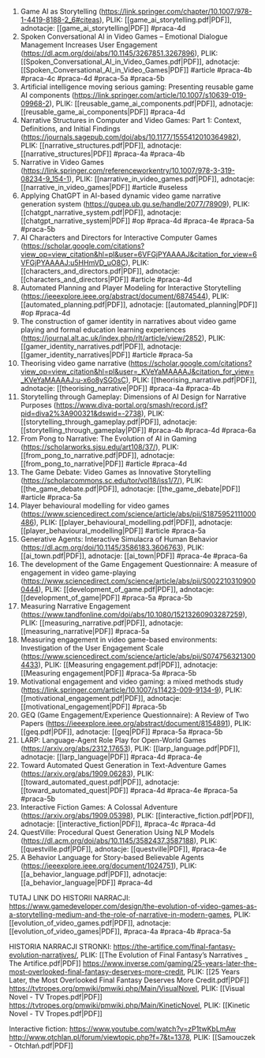 1. Game AI as Storytelling (https://link.springer.com/chapter/10.1007/978-1-4419-8188-2_6#citeas), PLIK: [[game_ai_storytelling.pdf|PDF]], adnotacje: [[game_ai_storytelling|PDF]] #praca-4d
2. Spoken Conversational AI in Video Games – Emotional Dialogue Management Increases User Engagement (https://dl.acm.org/doi/abs/10.1145/3267851.3267896), PLIK: [[Spoken_Conversational_AI_in_Video_Games.pdf|PDF]], adnotacje: [[Spoken_Conversational_AI_in_Video_Games|PDF]] #article #praca-4b #praca-4c #praca-4d #praca-5a #praca-5b 
3. Artificial intelligence moving serious gaming: Presenting reusable game AI components (https://link.springer.com/article/10.1007/s10639-019-09968-2), PLIK: [[reusable_game_ai_components.pdf|PDF]], adnotacje: [[reusable_game_ai_components|PDF]] #praca-4d 
4. Narrative Structures in Computer and Video Games: Part 1: Context, Definitions, and Initial Findings (https://journals.sagepub.com/doi/abs/10.1177/1555412010364982), PLIK: [[narrative_structures.pdf|PDF]], adnotacje: [[narrative_structures|PDF]] #praca-4a #praca-4b
5. Narrative in Video Games (https://link.springer.com/referenceworkentry/10.1007/978-3-319-08234-9_154-1), PLIK: [[narrative_in_video_games.pdf|PDF]], adnotacje: [[narrative_in_video_games|PDF]] #article  #useless
6. Applying ChatGPT in AI-based dynamic video game narrative generation system (https://gupea.ub.gu.se/handle/2077/78909), PLIK: [[chatgpt_narrative_system.pdf|PDF]], adnotacje: [[chatgpt_narrative_system|PDF]] #op #praca-4d #praca-4e #praca-5a #praca-5b 
7. AI Characters and Directors for Interactive Computer Games (https://scholar.google.com/citations?view_op=view_citation&hl=pl&user=6VFGjPYAAAAJ&citation_for_view=6VFGjPYAAAAJ:u5HHmVD_uO8C), PLIK: [[characters_and_directors.pdf|PDF]], adnotacje: [[characters_and_directors|PDF]] #article #praca-4d
8. Automated Planning and Player Modeling for Interactive Storytelling (https://ieeexplore.ieee.org/abstract/document/6874544), PLIK: [[automated_planning.pdf|PDF]], adnotacje: [[automated_planning|PDF]] #op #praca-4d
9. The construction of gamer identity in narratives about video game playing and formal education learning experiences (https://journal.alt.ac.uk/index.php/rlt/article/view/2852), PLIK: [[gamer_identity_narratives.pdf|PDF]], adnotacje: [[gamer_identity_narratives|PDF]] #article #praca-5a
10. Theorising video game narrative (https://scholar.google.com/citations?view_op=view_citation&hl=pl&user=_KVeYaMAAAAJ&citation_for_view=_KVeYaMAAAAJ:u-x6o8ySG0sC), PLIK: [[theorising_narrative.pdf|PDF]], adnotacje: [[theorising_narrative|PDF]] #praca-4a #praca-4b 
11. Storytelling through Gameplay: Dimensions of AI Design for Narrative Purposes (https://www.diva-portal.org/smash/record.jsf?pid=diva2%3A900321&dswid=-2738), PLIK: [[storytelling_through_gameplay.pdf|PDF]], adnotacje: [[storytelling_through_gameplay|PDF]] #praca-4b #praca-4d #praca-6a 
12. From Pong to Narrative: The Evolution of AI in Gaming (https://scholarworks.sjsu.edu/art108/37/), PLIK: [[from_pong_to_narrative.pdf|PDF]], adnotacje: [[from_pong_to_narrative|PDF]] #article #praca-4d
13. The Game Debate: Video Games as Innovative Storytelling (https://scholarcommons.sc.edu/tor/vol18/iss1/7/), PLIK: [[the_game_debate.pdf|PDF]], adnotacje: [[the_game_debate|PDF]] #article #praca-5a 
14. Player behavioural modelling for video games (https://www.sciencedirect.com/science/article/abs/pii/S1875952111000486), PLIK: [[player_behavioural_modelling.pdf|PDF]], adnotacje: [[player_behavioural_modelling|PDF]] #article #praca-5a
15. Generative Agents: Interactive Simulacra of Human Behavior (https://dl.acm.org/doi/10.1145/3586183.3606763), PLIK: [[ai_town.pdf|PDF]], adnotacje: [[ai_town|PDF]] #praca-4e #praca-6a
16. The development of the Game Engagement Questionnaire: A measure of engagement in video game-playing (https://www.sciencedirect.com/science/article/abs/pii/S0022103109000444), PLIK: [[development_of_game.pdf|PDF]], adnotacje: [[development_of_game|PDF]] #praca-5a #praca-5b
17. Measuring Narrative Engagement (https://www.tandfonline.com/doi/abs/10.1080/15213260903287259), PLIK: [[measuring_narrative.pdf|PDF]], adnotacje: [[measuring_narrative|PDF]] #praca-5a
18. Measuring engagement in video game-based environments: Investigation of the User Engagement Scale (https://www.sciencedirect.com/science/article/abs/pii/S0747563213004433), PLIK: [[Measuring engagement.pdf|PDF]], adnotacje: [[Measuring engagement|PDF]] #praca-5a #praca-5b
19. Motivational engagement and video gaming: a mixed methods study (https://link.springer.com/article/10.1007/s11423-009-9134-9), PLIK: [[motivational_engagement.pdf|PDF]], adnotacje: [[motivational_engagement|PDF]] #praca-5b 
20. GEQ (Game Engagement/Experience Questionnaire): A Review of Two Papers (https://ieeexplore.ieee.org/abstract/document/8154891), PLIK: [[geq.pdf|PDF]], adnotacje: [[geq|PDF]] #praca-5a #praca-5b
21. LARP: Language-Agent Role Play for Open-World Games (https://arxiv.org/abs/2312.17653), PLIK: [[larp_language.pdf|PDF]], adnotacje: [[larp_language|PDF]] #praca-4d #praca-4e
22. Toward Automated Quest Generation in Text-Adventure Games (https://arxiv.org/abs/1909.06283), PLIK: [[toward_automated_quest.pdf|PDF]], adnotacje: [[toward_automated_quest|PDF]] #praca-4d #praca-4e #praca-5a #praca-5b 
23. Interactive Fiction Games: A Colossal Adventure (https://arxiv.org/abs/1909.05398), PLIK: [[interactive_fiction.pdf|PDF]], adnotacje: [[interactive_fiction|PDF]], #praca-4c #praca-4d 
24. QuestVille: Procedural Quest Generation Using NLP Models (https://dl.acm.org/doi/abs/10.1145/3582437.3587188), PLIK: [[questville.pdf|PDF]], adnotacje: [[questville|PDF]], #praca-4e 
25. A Behavior Language for Story-based Believable Agents (https://ieeexplore.ieee.org/document/1024751), PLIK: [[a_behavior_language.pdf|PDF]], adnotacje: [[a_behavior_language|PDF]] #praca-4d 

TUTAJ LINK DO HISTORII NARRACJI: https://www.gamedeveloper.com/design/the-evolution-of-video-games-as-a-storytelling-medium-and-the-role-of-narrative-in-modern-games, PLIK: [[evolution_of_video_games.pdf|PDF]], adnotacje: [[evolution_of_video_games|PDF]], #praca-4a #praca-4b #praca-5a 

HISTORIA NARRACJI STRONKI:
https://the-artifice.com/final-fantasy-evolution-narratives/, PLIK: [[The Evolution of Final Fantasy’s Narratives _ The Artifice.pdf|PDF]]
https://www.inverse.com/gaming/25-years-later-the-most-overlooked-final-fantasy-deserves-more-credit, PLIK: [[25 Years Later, the Most Overlooked Final Fantasy Deserves More Credit.pdf|PDF]]
https://tvtropes.org/pmwiki/pmwiki.php/Main/VisualNovel, PLIK: [[Visual Novel - TV Tropes.pdf|PDF]]
https://tvtropes.org/pmwiki/pmwiki.php/Main/KineticNovel, PLIK: [[Kinetic Novel - TV Tropes.pdf|PDF]]

Interactive fiction:
https://www.youtube.com/watch?v=zP1twKbLmAw
http://www.otchlan.pl/forum/viewtopic.php?f=7&t=1378, PLIK: [[Samouczek - Otchłań.pdf|PDF]]
